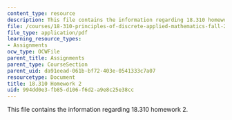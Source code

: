 ```yaml
---
content_type: resource
description: This file contains the information regarding 18.310 homework 2.
file: /courses/18-310-principles-of-discrete-applied-mathematics-fall-2013/994dd0e3fb85d106f6d2a9e8c25e38cc_MIT18_310F13_Homework2.pdf
file_type: application/pdf
learning_resource_types:
- Assignments
ocw_type: OCWFile
parent_title: Assignments
parent_type: CourseSection
parent_uid: da91eead-061b-bf72-403e-0541333c7a07
resourcetype: Document
title: 18.310 Homework 2
uid: 994dd0e3-fb85-d106-f6d2-a9e8c25e38cc
---
```

This file contains the information regarding 18.310 homework 2.

